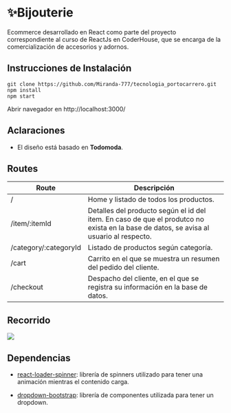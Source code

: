 # ✨Bijouterie

Ecommerce desarrollado en React como parte del proyecto correspondiente al curso de ReactJs en CoderHouse, que se encarga de la comercialización de accesorios y adornos.

## Instrucciones de Instalación
```
git clone https://github.com/Miranda-777/tecnologia_portocarrero.git
npm install
npm start
```
Abrir navegador en http://localhost:3000/

## Aclaraciones

-   El diseño está basado en **Todomoda**.

## Routes
|Route| Descripción  |
|--|--|
| / | Home y listado de todos los productos.|
| /item/:itemId  |Detalles del producto según el id del item. En caso de que el produtco no exista en la base de datos, se avisa al usuario al respecto.| 
|/category/:categoryId|Listado de productos según categoría.|
|/cart|Carrito en el que se muestra un resumen del pedido del cliente.|
|/checkout|Despacho del cliente, en el que se registra su información en la base de datos.|

## Recorrido
![](https://github.com/Miranda-777/tecnologia_portocarrero/blob/master/public/gif/recorridoEcommerceBijouterie2021byMirandaPortocarrero.gif)

## Dependencias

 - [react-loader-spinner](https://www.npmjs.com/package/react-loader-spinner): librería de spinners utilizado para tener una animación mientras el contenido carga.

- [dropdown-bootstrap](https://react-bootstrap.netlify.app/components/dropdowns/#dropdowns): librería de componentes utilizada para tener un dropdown.

